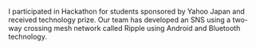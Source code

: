 I participated in Hackathon for students sponsored by Yahoo Japan and received technology prize. Our team has developed an SNS using a two-way crossing mesh network called Ripple using Android and Bluetooth technology.  
